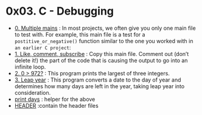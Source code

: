 # 0x03. C - Debugging

- [0. Multiple mains](./0-main.c) : In most projects, we often give you only one main file to test with. For example, this main file is a test for a `postitive_or_negative()` function similar to the one you worked with in `an earlier C project`:
- [1. Like, comment, subscribe](./1-main.c) : Copy this main file. Comment out (don’t delete it!) the part of the code that is causing the output to go into an infinite loop.
- [2. 0 > 972?](./2-largest_number.c) : This program prints the largest of three integers.
- [3. Leap year](./3-convert_day.c) : This program converts a date to the day of year and determines how many days are left in the year, taking leap year into consideration.
- [print days](./3-print_remaining_days.c) :  helper for the above
- [HEADER](./main.h) :contain the header files
